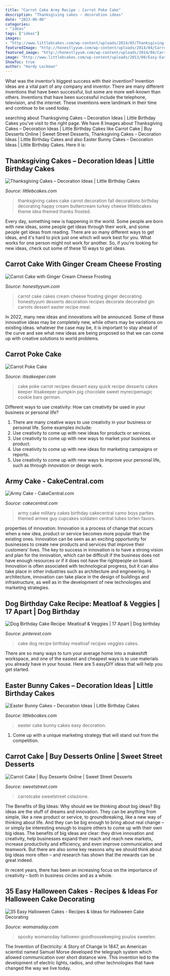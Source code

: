```yaml
---
title: "Carrot Cake Army Recipe : Carrot Poke Cake"
description: "Thanksgiving cakes – decoration ideas"
date: "2023-06-06"
categories:
- "ideas"
tags: ["ideas"]
images:
- "http://www.littlebcakes.com/wp-content/uploads/2014/05/Thanksgiving-Cakes-Ideas.jpeg"
featuredImage: "http://honestlyyum.com/wp-content/uploads/2014/04/Carrot-Cake1.jpg"
featured_image: "http://honestlyyum.com/wp-content/uploads/2014/04/Carrot-Cake1.jpg"
image: "http://www.littlebcakes.com/wp-content/uploads/2013/08/Easy-Easter-Bunny-Cake.jpg"
ShowToc: true
author: "Hardy Lockman"
---
```



What was the inventor’s biggest success with their invention?
Invention ideas are a vital part of any company and inventor. There are many different inventions that have been successful, but some are more well-known than others. Inventions that have been successful include the telephone, television, and the internet. These inventions were landmark in their time and continue to be used today.

	

		
searching about Thanksgiving Cakes – Decoration Ideas | Little Birthday Cakes you've visit to the right page. We have 8 Images about Thanksgiving Cakes – Decoration Ideas | Little Birthday Cakes like Carrot Cake | Buy Desserts Online | Sweet Street Desserts, Thanksgiving Cakes – Decoration Ideas | Little Birthday Cakes and also Easter Bunny Cakes – Decoration Ideas | Little Birthday Cakes. Here it is:
		
    
## Thanksgiving Cakes – Decoration Ideas | Little Birthday Cakes

<img loading=lazy src="http://www.littlebcakes.com/wp-content/uploads/2014/05/Thanksgiving-Cakes-Ideas.jpeg" onerror="this.onerror=null;this.src='https://tse1.mm.bing.net/th?id=OIP.tbUVkiKAfzmSLThQiC7K5QHaFj&amp;pid=15.1';" alt="Thanksgiving Cakes – Decoration Ideas | Little Birthday Cakes">

_Source: littlebcakes.com_

>thanksgiving cakes cake carrot decoration fall decorations birthday decorating happy cream buttercream turkey cheese littlebcakes theme idea themed thanks frosted. 

	

Every day, something new is happening in the world. Some people are born with new ideas, some people get ideas through their work, and some people get ideas from reading. There are so many different ways to get ideas, and it's hard to pick just one which will work best for you. What works for one person might not work for another. So, if you're looking for new ideas, check out some of these 10 ways to get ideas.

    
## Carrot Cake With Ginger Cream Cheese Frosting

<img loading=lazy src="http://honestlyyum.com/wp-content/uploads/2014/04/Carrot-Cake1.jpg" onerror="this.onerror=null;this.src='https://tse2.mm.bing.net/th?id=OIP.1hVDgLpNN6kEvWYGk0bWXwHaLJ&amp;pid=15.1';" alt="Carrot Cake with Ginger Cream Cheese Frosting">

_Source: honestlyyum.com_

>carrot cake cakes cream cheese frosting ginger decorating honestlyyum desserts decoration recipes decorate decorated gin carrots dessert easter recipe meal. 

	

In 2022, many new ideas and innovations will be announced. Some of these innovative ideas may be completely new, while others may be variations on existing ideas. whatever the case may be, it is important to stay ahead of the curve and see what new ideas are being proposed so that we can come up with creative solutions to world problems.

    
## Carrot Poke Cake

<img loading=lazy src="https://www.itisakeeper.com/wp-content/uploads/2014/04/quick-easy-dessert-recipes-Carrot-Poke-Cake-from-Its-a-Keeper.jpg" onerror="this.onerror=null;this.src='https://tse1.mm.bing.net/th?id=OIP.VZYmjJEuCCfZCD7DFvjezwHaHZ&amp;pid=15.1';" alt="Carrot Poke Cake">

_Source: itisakeeper.com_

>cake poke carrot recipes dessert easy quick recipe desserts cakes keeper itisakeeper pumpkin pig chocolate sweet myrecipemagic cookie bars german. 

	

Different ways to use creativity: How can creativity be used in your business or personal life?
1. There are many creative ways to use creativity in your business or personal life. Some examples include: 
2. Use creativity to come up with new ideas for products or services. 
3. Use creativity to come up with new ways to market your business or product. 
4. Use creativity to come up with new ideas for marketing campaigns or reports. 
5. Use creativity to come up with new ways to improve your personal life, such as through innovation or design work.

    
## Army Cake - CakeCentral.com

<img loading=lazy src="https://cdn001.cakecentral.com/gallery/2015/03/900_741945auyq_army-cake.jpg" onerror="this.onerror=null;this.src='https://tse2.mm.bing.net/th?id=OIP.NSWHcKC56p4NogP_rESmEQHaJ4&amp;pid=15.1';" alt="Army Cake - CakeCentral.com">

_Source: cakecentral.com_

>army cake military cakes birthday cakecentral camo boys parties themed armee guy cupcakes soldaten central tubes torten favors. 

	

properties of innovation:
Innovation is a process of change that occurs when a new idea, product or service becomes more popular than the existing ones. Innovation can be seen as an exciting opportunity for businesses to create new products and services that improve their customers’ lives. The key to success in innovation is to have a strong vision and plan for the innovation, which can be difficult if the business does not have enough resources or if it does not have the rightpeople on board.
Innovation is often associated with technological progress, but it can also take place in other industries such as architecture and engineering. In architecture, innovation can take place in the design of buildings and infrastructure, as well as in the development of new technologies and marketing strategies.

    
## Dog Birthday Cake Recipe: Meatloaf &amp; Veggies | 17 Apart | Dog Birthday

<img loading=lazy src="https://i.pinimg.com/736x/c8/ed/62/c8ed627245f7b3aa9488b37a28cf935b.jpg" onerror="this.onerror=null;this.src='https://tse2.mm.bing.net/th?id=OIP.F91eB9BDOAZZbrJMquYYMQHaJ_&amp;pid=15.1';" alt="Dog Birthday Cake Recipe: Meatloaf &amp; Veggies | 17 Apart | Dog birthday">

_Source: pinterest.com_

>cake dog recipe birthday meatloaf recipes veggies cakes. 

	

There are so many ways to turn your average home into a makeshift workspace, and one of the easiest and cheapest ways is to use materials you already have in your house. Here are 5 easyDIY ideas that will help you get started.

    
## Easter Bunny Cakes – Decoration Ideas | Little Birthday Cakes

<img loading=lazy src="http://www.littlebcakes.com/wp-content/uploads/2013/08/Easy-Easter-Bunny-Cake.jpg" onerror="this.onerror=null;this.src='https://tse1.mm.bing.net/th?id=OIP.IkbSp2kWisXb_2v-KKFuNQHaE8&amp;pid=15.1';" alt="Easter Bunny Cakes – Decoration Ideas | Little Birthday Cakes">

_Source: littlebcakes.com_

>easter cake bunny cakes easy decoration. 

	

1. Come up with a unique marketing strategy that will stand out from the competition.

    
## Carrot Cake | Buy Desserts Online | Sweet Street Desserts

<img loading=lazy src="https://www.sweetstreet.com/wp-content/uploads/2018/06/carrotcake_cropped_hires-1024x883.jpg" onerror="this.onerror=null;this.src='https://tse1.mm.bing.net/th?id=OIP.Tb5qgf2gTQ4JcoDy7rIu6gHaGY&amp;pid=15.1';" alt="Carrot Cake | Buy Desserts Online | Sweet Street Desserts">

_Source: sweetstreet.com_

>carrotcake sweetstreet colazione. 

	

The Benefits of Big Ideas: Why should we be thinking about big ideas?
Big ideas are the stuff of dreams and innovation. They can be anything from simple, like a new product or service, to groundbreaking, like a new way of thinking about life. And they can be big enough to bring about real change – or simply be interesting enough to inspire others to come up with their own big ideas.
The benefits of big ideas are clear: they drive innovation and creativity, help businesses expand their reach and reach new markets, increase productivity and efficiency, and even improve communication and teamwork. But there are also some key reasons why we should think about big ideas more often – and research has shown that the rewards can be great indeed.

In recent years, there has been an increasing focus on the importance of creativity – both in business circles and as a whole.

    
## 35 Easy Halloween Cakes - Recipes &amp; Ideas For Halloween Cake Decorating

<img loading=lazy src="https://hips.hearstapps.com/wdy.h-cdn.co/assets/16/26/1467151515-03-covercake-059.jpg?crop=1.0xw:1xh;center,top&amp;resize=768:*" onerror="this.onerror=null;this.src='https://tse3.mm.bing.net/th?id=OIP._cWB4E1Jx3Bo65y464zW3gHaLH&amp;pid=15.1';" alt="35 Easy Halloween Cakes - Recipes &amp; Ideas for Halloween Cake Decorating">

_Source: womansday.com_

>spooky womansday hallowen goodhousekeeping poulos sweeten. 

	

The Invention of Electricity: A Story of Change
In 1847, an American scientist named Samuel Morse developed the telegraph system which allowed communication over short distance wire. This invention led to the development of electric lights, radios, and other technologies that have changed the way we live today.

